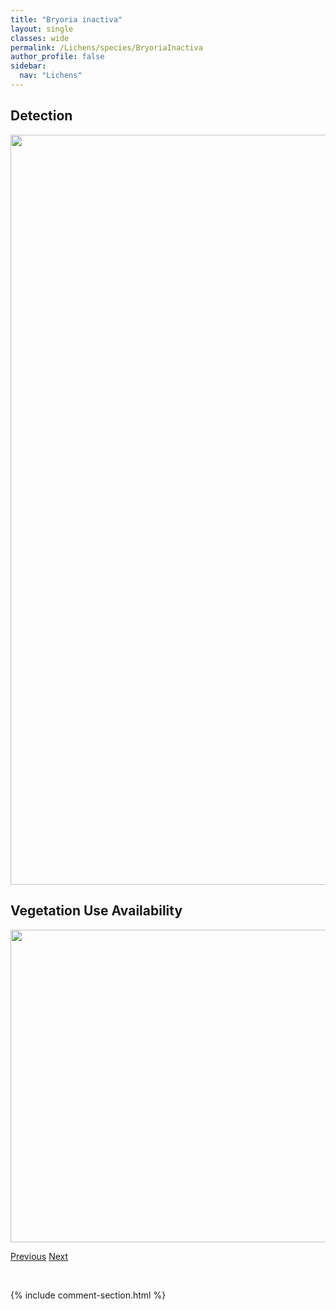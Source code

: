 ```yaml
---
title: "Bryoria inactiva"
layout: single
classes: wide
permalink: /Lichens/species/BryoriaInactiva
author_profile: false
sidebar:
  nav: "Lichens"
---
```


<h2>Detection</h2>

<a href="https://drive.google.com/uc?export=view&id=1KeRUH1oRR_swmgNmSB7zXyT56oXbzTgk">
<img src="https://drive.google.com/uc?export=view&id=1KeRUH1oRR_swmgNmSB7zXyT56oXbzTgk" height = "1200" width = "800">
</a>


<h2>Vegetation Use Availability</h2>

<a href="https://drive.google.com/uc?export=view&id=1Wymn6dPGbnYOISQSJoU__E2hLp0nnVIG">
<img src="https://drive.google.com/uc?export=view&id=1Wymn6dPGbnYOISQSJoU__E2hLp0nnVIG" height = "500" width = "1000">
</a>


<a href="/DevelopmentWebsite/Lichens/species/BryoriaFuscescensGlabraLanestrisVrangiana" class="pagination--pager" title="Bryoria fuscescens/glabra/lanestris/vrangiana">Previous</a> <a href="/DevelopmentWebsite/Lichens/species/BryoriaKockiana" class="pagination--pager" title="Bryoria kockiana">Next</a>

<p>&nbsp;</p>

{% include comment-section.html %}
